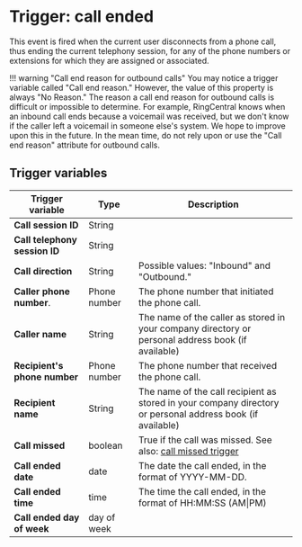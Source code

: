 # Trigger: call ended

This event is fired when the current user disconnects from a phone call, thus ending the current telephony session, for any of the phone numbers or extensions for which they are assigned or associated. 

!!! warning "Call end reason for outbound calls"
    You may notice a trigger variable called "Call end reason." However, the value of this property is always "No Reason." The reason a call end reason for outbound calls is difficult or impossible to determine. For example, RingCentral knows when an inbound call ends because a voicemail was received, but we don't know if the caller left a voicemail in someone else's system. We hope to improve upon this in the future. In the mean time, do not rely upon or use the "Call end reason" attribute for outbound calls. 

## Trigger variables

| Trigger variable              | Type         | Description                                                                   |
|-------------------------------|--------------|-------------------------------------------------------------------------------|
| **Call session ID**           | String       |                                                                               |
| **Call telephony session ID** | String       |                                                                               |
| **Call direction**            | String       | Possible values: "Inbound" and "Outbound."                                    |
| **Caller phone number**.      | Phone number | The phone number that initiated the phone call.                               |
| **Caller name**               | String       | The name of the caller as stored in your company directory or personal address book (if available) |
| **Recipient's phone number**  | Phone number | The phone number that received the phone call.                                |
| **Recipient name**            | String       | The name of the call recipient as stored in your company directory or personal address book (if available) |
| **Call missed**               | boolean      | True if the call was missed. See also: [call missed trigger](call-missed.md) |
| **Call ended date**           | date         | The date the call ended, in the format of YYYY-MM-DD.             |
| **Call ended time**           | time         | The time the call ended, in the format of HH:MM:SS (AM\|PM)                   |
| **Call ended day of week**    | day of week  |                                                                               |

